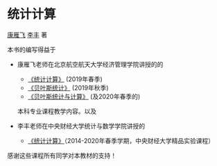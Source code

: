 # 统计计算

[康雁飞](https://yanfei.site/) [李丰](http://feng.li/) 著

本书的编写得益于
- 康雁飞老师在北京航空航天大学经济管理学院讲授的的
    - [《统计计算》](https://yanfei.site/teaching/sc/) (2019年春季)
    - [《贝叶斯统计》](https://yanfei.site/teaching/bs/) (2019年秋季)
    - [《贝叶斯统计与计算》](https://yanfei.site/teaching/bsc/) (及2020年春季的)
    
    本科专业课程教学内容。以及
    
- 李丰老师在中央财经大学统计与数学学院讲授的
    - [《统计计算》](https://feng.li/statcomp/)（2014-2020年春季学期，中央财经大学精品实验课程）


感谢这些课程所有同学对本教材的支持！
